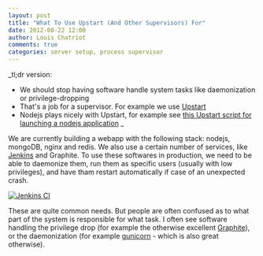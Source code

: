 ```yaml
---
layout: post
title: "What To Use Upstart (And Other Supervisors) For"
date: 2012-08-22 12:00
author: Louis Chatriot
comments: true
categories: server setup, process supervisor
---
```



_tl;dr version:  

* We should stop having software handle system tasks like daemonization
  or privilege-dropping
* That's a job for a supervisor. For example we use [Upstart](http://upstart.ubuntu.com/)
* Nodejs plays nicely with Upstart, for example see [this Upstart
  script for launching a nodejs application](https://gist.github.com/3385102)
_


We are currently building a webapp with the following stack: nodejs,
mongoDB, nginx and redis. We also use a certain number of services,
like [Jenkins](http://needforair.com/blog/2012/07/09/jenkins-in-production/) and Graphite.
To use these softwares in production, we need to be able to daemonize
them, run them as specific users (usually with low privileges), and have
tham restart automatically if case of an unexpected crash.


<a href="http://upstart.ubuntu.com/" target="_blank"><img alt="Jenkins CI" src="http://upstart.ubuntu.com/img/upstart80.png"></a>


These are quite common needs. But people are often confused as to what
part of the system is responsible for what task. I often see software
handling the privilege drop (for example the otherwise excellent
[Graphite](http://graphite.wikidot.com/)), or the daemonization (for
example [gunicorn](http://gunicorn.org/) - which is also great otherwise).

